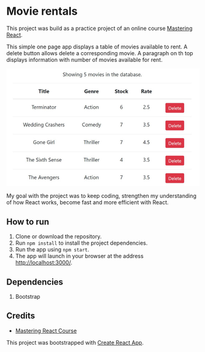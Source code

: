 # Movie rentals

This project was build as a practice project of an online course [Mastering React](https://codewithmosh.com/p/mastering-react).

This simple one page app displays a table of movies available to rent. A delete button allows delete a corresponding movie. A paragraph on th top displays information with number of movies available for rent.

![Movie rental app](images/movies.JPG)

My goal with the project was to keep coding, strengthen my understanding of how React works, become fast and more efficient with React.

## How to run

1. Clone or download the repository.
2. Run `npm install` to install the project dependencies.
3. Run the app using `npm start`.
4. The app will launch in your browser at the address [http://localhost:3000/](http://localhost:3000/).

## Dependencies

1. Bootstrap

## Credits

- [Mastering React Course](https://codewithmosh.com/p/mastering-react)

This project was bootstrapped with [Create React App](https://github.com/facebookincubator/create-react-app).
